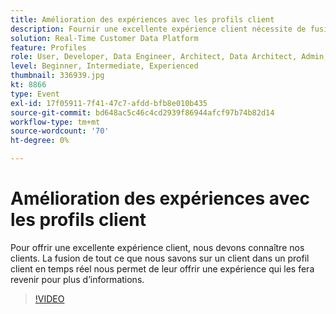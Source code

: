 ```yaml
---
title: Amélioration des expériences avec les profils client
description: Fournir une excellente expérience client nécessite de fusionner tout ce que nous savons sur un client dans un profil client en temps réel.
solution: Real-Time Customer Data Platform
feature: Profiles
role: User, Developer, Data Engineer, Architect, Data Architect, Admin, Leader
level: Beginner, Intermediate, Experienced
thumbnail: 336939.jpg
kt: 8866
type: Event
exl-id: 17f05911-7f41-47c7-afdd-bfb8e010b435
source-git-commit: bd648ac5c46c4cd2939f86944afcf97b74b82d14
workflow-type: tm+mt
source-wordcount: '70'
ht-degree: 0%

---
```


# Amélioration des expériences avec les profils client

Pour offrir une excellente expérience client, nous devons connaître nos clients. La fusion de tout ce que nous savons sur un client dans un profil client en temps réel nous permet de leur offrir une expérience qui les fera revenir pour plus d’informations.

>[!VIDEO](https://video.tv.adobe.com/v/336939/?quality=12&learn=on)
